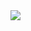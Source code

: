 
<img align="right" src="https://github-readme-stats.vercel.app/api?username=jwentao&show_icons=true&icon_color=CE1D2D&text_color=718096&bg_color=ffffff&hide_title=true" />
<!--
**jwentao/jwentao** is a ✨ _special_ ✨ repository because its `README.md` (this file) appears on your GitHub profile.

Here are some ideas to get you started:

- 🔭 I’m currently working on ...
- 🌱 I’m currently learning ...
- 👯 I’m looking to collaborate on ...
- 🤔 I’m looking for help with ...
- 💬 Ask me about ...
- 📫 How to reach me: ...
- 😄 Pronouns: ...
- ⚡ Fun fact: ...
-->
